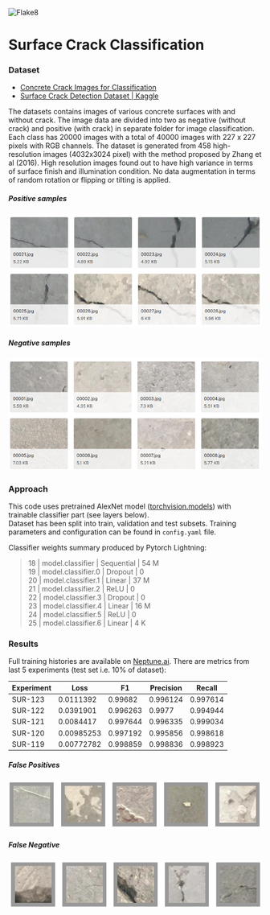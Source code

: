 ![Flake8](https://github.com/mtszkw/crack-detection/workflows/Flake8/badge.svg)

# Surface Crack Classification

### Dataset

* [Concrete Crack Images for Classification](https://data.mendeley.com/datasets/5y9wdsg2zt/2)
* [Surface Crack Detection Dataset | Kaggle](https://www.kaggle.com/arunrk7/surface-crack-detection)

The datasets contains images of various concrete surfaces with and without crack. The image data are divided into two as negative (without crack) and positive (with crack) in separate folder for image classification. Each class has 20000 images with a total of 40000 images with 227 x 227 pixels with RGB channels. The dataset is generated from 458 high-resolution images (4032x3024 pixel) with the method proposed by Zhang et al (2016). High resolution images found out to have high variance in terms of surface finish and illumination condition. No data augmentation in terms of random rotation or flipping or tilting is applied.

##### Positive samples
![Positive samples](doc/positive-samples.PNG)

##### Negative samples
![Negative samples](doc/negative-samples.PNG)

### Approach

This code uses pretrained AlexNet model ([torchvision.models](https://pytorch.org/docs/stable/torchvision/models.html)) with trainable classifier part (see layers below).  
Dataset has been split into train, validation and test subsets. Training parameters and configuration can be found in `config.yaml` file.

Classifier weights summary produced by Pytorch Lightning:

> 18 | model.classifier   | Sequential        | 54 M  
> 19 | model.classifier.0 | Dropout           | 0  
> 20 | model.classifier.1 | Linear            | 37 M  
> 21 | model.classifier.2 | ReLU              | 0  
> 22 | model.classifier.3 | Dropout           | 0  
> 23 | model.classifier.4 | Linear            | 16 M  
> 24 | model.classifier.5 | ReLU              | 0  
> 25 | model.classifier.6 | Linear            | 4 K  

### Results

Full training histories are available on [Neptune.ai](https://ui.neptune.ai/mtszkw/surface-crack-detect/experiments?viewId=standard-view). There are metrics from last 5 experiments (test set i.e. 10% of dataset):

|Experiment   	|Loss   	|F1   	|Precision   	|Recall   	|
|---	|---	|---	|---	|---	|
|SUR-123   	|0.0111392   	|0.99682   	|0.996124   	|0.997614   	|
|SUR-122   	|0.0391901   	|0.996263   	|0.9977   	|0.994944   	|
|SUR-121   	|0.0084417   	|0.997644   	|0.996335   	|0.999034   	|
|SUR-120   	|0.00985253   	|0.997192   	|0.995856   	|0.998618   	|
|SUR-119   	|0.00772782   	|0.998859   	|0.998836   	|0.998923   	|

##### False Positives
![False Positives](doc/false-positives.PNG)

##### False Negative
![False Negative](doc/false-negatives.PNG)
